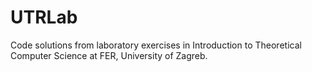 # UTRLab
Code solutions from laboratory exercises in Introduction to Theoretical Computer Science at FER, University of Zagreb.
